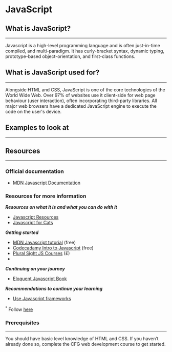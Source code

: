 # JavaScript

## What is JavaScript?
---
Javascript is a high-level programming language and is often just-in-time compiled, and multi-paradigm. It has curly-bracket syntax, dynamic typing, prototype-based object-orientation, and first-class functions.

## What is JavaScript used for?
---
Alongside HTML and CSS, JavaScript is one of the core technologies of the World Wide Web. Over 97% of websites use it client-side for web page behaviour (user interaction), often incorporating third-party libraries. All major web browsers have a dedicated JavaScript engine to execute the code on the user's device.

## Examples to look at
---

## Resources
---
### Official documentation
<ul>
  <li><a href="https://developer.mozilla.org/en-US/docs/Web/JavaScript/Guide">MDN Javascript Documentation</a></li>
</ul>

### Resources for more information
***Resources on what it is and what you can do with it***

<ul>
  <li><a href="https://www.javascript.com/resources">Javascript Resources</a></li>
  <li><a href="http://jsforcats.com/">Javascript for Cats</a></li>
</ul>

***Getting started***
<ul>
  <li><a href="https://developer.mozilla.org/en-US/docs/Web/Tutorials">MDN Javascript tutorial</a> (free)</li>
  <li><a href="https://www.codecademy.com/learn/introduction-to-javascript">Codecadamy Intro to Javascript</a> (free)</li>
  <li><a href="https://www.pluralsight.com/browse/software-development/javascript?aid=7010a000002BZNLAA4 ">Plural Sight JS Courses</a> (£)</li>
  <li><a href=""></a></li>
</ul>

***Continuing on your journey***
<ul>
  <li><a href="http://eloquentjavascript.net/"> Eloquent Javascript Book</a></li>
</ul>

***Recommendations to continue your learning***

<ul>
  <li><a href="https://vegibit.com/vue-js-express-tutorial/">Use Javascript frameworks</a></li>
</ul>

<sup>*</sup> Follow  [here](https://www.freecodecamp.org/news/is-react-a-library-or-a-framework/)

### Prerequisites
---
You should have basic level knowledge of HTML and CSS. If you haven’t already done so, complete the CFG web development course to get started.
